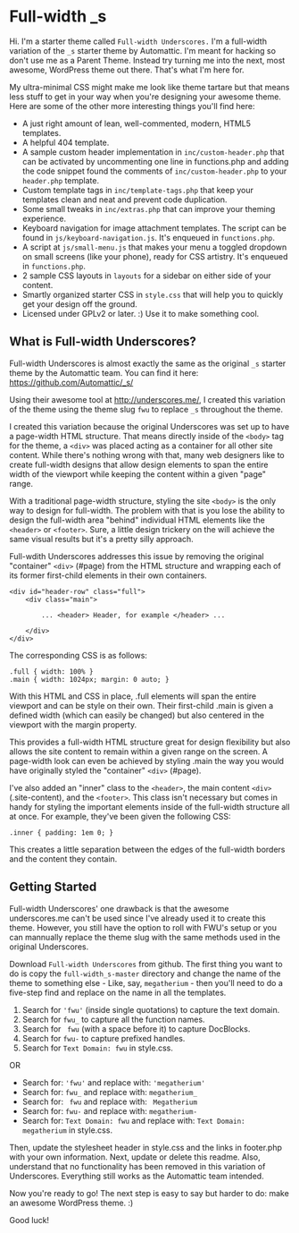 Full-width _s
===

Hi. I'm a starter theme called `Full-width Underscores.` I'm a full-width variation of the `_s` starter theme by Automattic. I'm meant for hacking so don't use me as a Parent Theme. Instead try turning me into the next, most awesome, WordPress theme out there. That's what I'm here for.

My ultra-minimal CSS might make me look like theme tartare but that means less stuff to get in your way when you're designing your awesome theme. Here are some of the other more interesting things you'll find here:

* A just right amount of lean, well-commented, modern, HTML5 templates.
* A helpful 404 template.
* A sample custom header implementation in `inc/custom-header.php` that can be activated by uncommenting one line in functions.php and adding the code snippet found the comments of `inc/custom-header.php` to your `header.php` template.
* Custom template tags in `inc/template-tags.php` that keep your templates clean and neat and prevent code duplication.
* Some small tweaks in `inc/extras.php` that can improve your theming experience.
* Keyboard navigation for image attachment templates. The script can be found in `js/keyboard-navigation.js`. It's enqueued in `functions.php`.
* A script at `js/small-menu.js` that makes your menu a toggled dropdown on small screens (like your phone), ready for CSS artistry. It's enqueued in `functions.php`.
* 2 sample CSS layouts in `layouts` for a sidebar on either side of your content.
* Smartly organized starter CSS in `style.css` that will help you to quickly get your design off the ground.
* Licensed under GPLv2 or later. :) Use it to make something cool.

What is Full-width Underscores?
---------------

Full-width Underscores is almost exactly the same as the original `_s` starter theme by the Automattic team. You can find it here: https://github.com/Automattic/_s/

Using their awesome tool at http://underscores.me/, I created this variation of the theme using the theme slug `fwu` to replace `_s` throughout the theme.

I created this variation because the original Underscores was set up to have a page-width HTML structure. That means directly inside of the <code>&lt;body&gt;</code> tag for the theme, a <code>&lt;div&gt;</code> was placed acting as a container for all other site content. While there's nothing wrong with that, many web designers like to create full-width designs that allow design elements to span the entire width of the viewport while keeping the content within a given "page" range.

With a traditional page-width structure, styling the site <code>&lt;body&gt;</code> is the only way to design for full-width. The problem with that is you lose the ability to design the full-width area "behind" individual HTML elements like the <code>&lt;header&gt;</code> or <code>&lt;footer&gt;</code>. Sure, a little design trickery on the <body> will achieve the same visual results but it's a pretty silly approach.

Full-wdith Underscores addresses this issue by removing the original "container" <code>&lt;div&gt;</code> (#page) from the HTML structure and wrapping each of its former first-child elements in their own containers.

	<div id="header-row" class="full">
		<div class="main">
			
			... <header> Header, for example </header> ...
			
		</div>
	</div>

The corresponding CSS is as follows:

	.full { width: 100% }
	.main { width: 1024px; margin: 0 auto; }

With this HTML and CSS in place, .full elements will span the entire viewport and can be style on their own. Their first-child .main is given a defined width (which can easily be changed) but also centered in the viewport with the margin property. 

This provides a full-width HTML structure great for design flexibility but also allows the site content to remain within a given range on the screen. A page-width look can even be achieved by styling .main the way you would have originally styled the "container" <code>&lt;div&gt;</code> (#page).

I've also added an "inner" class to the <code>&lt;header&gt;</code>, the main content <code>&lt;div&gt;</code> (.site-content), and the <code>&lt;footer&gt;</code>. This class isn't necessary but comes in handy for styling the important elements inside of the full-width structure all at once. For example, they've been given the following CSS:

	.inner { padding: 1em 0; }


This creates a little separation between the edges of the full-width borders and the content they contain.

Getting Started
---------------

Full-width Underscores' one drawback is that the awesome underscores.me can't be used since I've already used it to create this theme. However, you still have the option to roll with FWU's setup or you can mannually replace the theme slug with the same methods used in the original Underscores.

Download `Full-width Underscores` from github. The first thing you want to do is copy the `full-width_s-master` directory and change the name of the theme to something else - Like, say, `megatherium` - then you'll need to do a five-step find and replace on the name in all the templates.

1. Search for `'fwu'` (inside single quotations) to capture the text domain.
2. Search for `fwu_` to capture all the function names.
3. Search for <code>&nbsp;fwu</code> (with a space before it) to capture DocBlocks.
4. Search for `fwu-` to capture prefixed handles.
5. Search for `Text Domain: fwu` in style.css.

OR

* Search for: `'fwu'` and replace with: `'megatherium'`
* Search for: `fwu_` and replace with: `megatherium_`
* Search for: <code>&nbsp;fwu</code> and replace with: <code>&nbsp;Megatherium</code>
* Search for: `fwu-` and replace with: `megatherium-`
* Search for: `Text Domain: fwu` and replace with: `Text Domain: megatherium` in style.css.

Then, update the stylesheet header in style.css and the links in footer.php with your own information. Next, update or delete this readme. Also, understand that no functionality has been removed in this variation of Underscores. Everything still works as the Automattic team intended.

Now you're ready to go! The next step is easy to say but harder to do: make an awesome WordPress theme. :)

Good luck!

